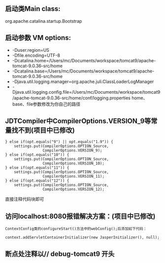 启动类Main class:
-
org.apache.catalina.startup.Bootstrap

启动参数 VM options:
-
* -Duser.region=US
* -Dfile.encoding=UTF-8
* -Dcatalina.home=/Users/mc/Documents/workspace/tomcat9/apache-tomcat-9.0.36-src/home
* -Dcatalina.base=/Users/mc/Documents/workspace/tomcat9/apache-tomcat-9.0.36-src/home
* -Djava.util.logging.manager=org.apache.juli.ClassLoaderLogManager
* -Djava.util.logging.config.file=/Users/mc/Documents/workspace/tomcat9/apache-tomcat-9.0.36-src/home/conf/logging.properties
home、base、file参数修改为你自己的路径


JDTCompiler中CompilerOptions.VERSION_9等常量找不到(项目中已修改)
-
```
} else if(opt.equals("9") || opt.equals("1.9")) {
    settings.put(CompilerOptions.OPTION_Source,
                 CompilerOptions.VERSION_9);
} else if(opt.equals("10")) {
    settings.put(CompilerOptions.OPTION_Source,
                 CompilerOptions.VERSION_10);
} else if(opt.equals("11")) {
    settings.put(CompilerOptions.OPTION_Source,
                 CompilerOptions.VERSION_11);
} else if(opt.equals("12")) {
    settings.put(CompilerOptions.OPTION_Source,
                 CompilerOptions.VERSION_12);
```                       
直接注释代码块即可
      

访问localhost:8080报错解决方案：(项目中已修改)
-

```
ContextConfig类的configureStart()方法中的webConfig();后添加如下代码：

context.addServletContainerInitializer(new JasperInitializer(), null);
```

断点处注释以// debug-tomcat9 开头
-
